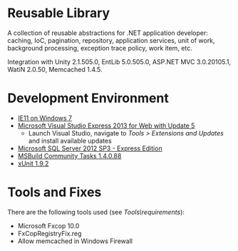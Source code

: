 # Reusable Library

A collection of reusable abstractions for .NET application developer: caching, IoC, pagination, repository, application services, unit of work, background processing, exception trace policy, work item, etc.

Integration with Unity 2.1.505.0, EntLib 5.0.505.0, ASP.NET MVC 3.0.20105.1, WatiN 2.0.50, Memcached 1.4.5.

# Development Environment 

* [IE11 on Windows 7](https://dev.windows.com/en-us/microsoft-edge/tools/vms/mac/)
* [Microsoft Visual Studio Express 2013 for Web with Update 5](https://www.microsoft.com/en-us/download/details.aspx?id=48133)
	* Launch Visual Studio, navigate to *Tools > Extensions and Updates* and install available updates
* [Microsoft SQL Server 2012 SP3 - Express Edition](https://www.microsoft.com/en-us/download/details.aspx?id=50003)
* [MSBuild Community Tasks 1.4.0.88](https://github.com/loresoft/msbuildtasks/releases/tag/1.4.0.88)
* [xUnit 1.9.2](https://xunit.codeplex.com/releases/view/110961)

# Tools and Fixes

There are the following tools used (see *Tools\\requirements*):

* Microsoft Fxcop 10.0
* FxCopRegistryFix.reg
* Allow memcached in Windows Firewall